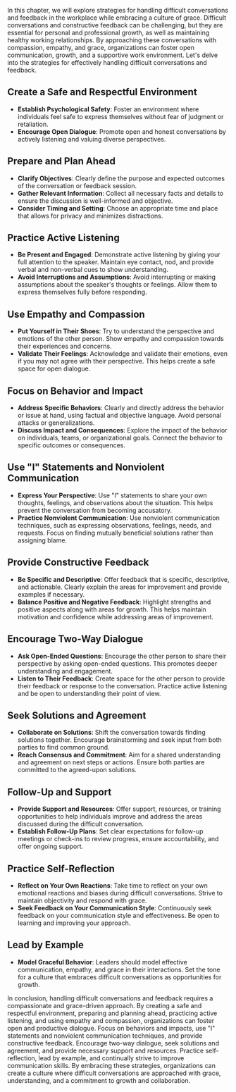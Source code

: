 
In this chapter, we will explore strategies for handling difficult conversations and feedback in the workplace while embracing a culture of grace. Difficult conversations and constructive feedback can be challenging, but they are essential for personal and professional growth, as well as maintaining healthy working relationships. By approaching these conversations with compassion, empathy, and grace, organizations can foster open communication, growth, and a supportive work environment. Let's delve into the strategies for effectively handling difficult conversations and feedback.

Create a Safe and Respectful Environment
----------------------------------------

* **Establish Psychological Safety**: Foster an environment where individuals feel safe to express themselves without fear of judgment or retaliation.
* **Encourage Open Dialogue**: Promote open and honest conversations by actively listening and valuing diverse perspectives.

Prepare and Plan Ahead
----------------------

* **Clarify Objectives**: Clearly define the purpose and expected outcomes of the conversation or feedback session.
* **Gather Relevant Information**: Collect all necessary facts and details to ensure the discussion is well-informed and objective.
* **Consider Timing and Setting**: Choose an appropriate time and place that allows for privacy and minimizes distractions.

Practice Active Listening
-------------------------

* **Be Present and Engaged**: Demonstrate active listening by giving your full attention to the speaker. Maintain eye contact, nod, and provide verbal and non-verbal cues to show understanding.
* **Avoid Interruptions and Assumptions**: Avoid interrupting or making assumptions about the speaker's thoughts or feelings. Allow them to express themselves fully before responding.

Use Empathy and Compassion
--------------------------

* **Put Yourself in Their Shoes**: Try to understand the perspective and emotions of the other person. Show empathy and compassion towards their experiences and concerns.
* **Validate Their Feelings**: Acknowledge and validate their emotions, even if you may not agree with their perspective. This helps create a safe space for open dialogue.

Focus on Behavior and Impact
----------------------------

* **Address Specific Behaviors**: Clearly and directly address the behavior or issue at hand, using factual and objective language. Avoid personal attacks or generalizations.
* **Discuss Impact and Consequences**: Explore the impact of the behavior on individuals, teams, or organizational goals. Connect the behavior to specific outcomes or consequences.

Use "I" Statements and Nonviolent Communication
-----------------------------------------------

* **Express Your Perspective**: Use "I" statements to share your own thoughts, feelings, and observations about the situation. This helps prevent the conversation from becoming accusatory.
* **Practice Nonviolent Communication**: Use nonviolent communication techniques, such as expressing observations, feelings, needs, and requests. Focus on finding mutually beneficial solutions rather than assigning blame.

Provide Constructive Feedback
-----------------------------

* **Be Specific and Descriptive**: Offer feedback that is specific, descriptive, and actionable. Clearly explain the areas for improvement and provide examples if necessary.
* **Balance Positive and Negative Feedback**: Highlight strengths and positive aspects along with areas for growth. This helps maintain motivation and confidence while addressing areas of improvement.

Encourage Two-Way Dialogue
--------------------------

* **Ask Open-Ended Questions**: Encourage the other person to share their perspective by asking open-ended questions. This promotes deeper understanding and engagement.
* **Listen to Their Feedback**: Create space for the other person to provide their feedback or response to the conversation. Practice active listening and be open to understanding their point of view.

Seek Solutions and Agreement
----------------------------

* **Collaborate on Solutions**: Shift the conversation towards finding solutions together. Encourage brainstorming and seek input from both parties to find common ground.
* **Reach Consensus and Commitment**: Aim for a shared understanding and agreement on next steps or actions. Ensure both parties are committed to the agreed-upon solutions.

Follow-Up and Support
---------------------

* **Provide Support and Resources**: Offer support, resources, or training opportunities to help individuals improve and address the areas discussed during the difficult conversation.
* **Establish Follow-Up Plans**: Set clear expectations for follow-up meetings or check-ins to review progress, ensure accountability, and offer ongoing support.

Practice Self-Reflection
------------------------

* **Reflect on Your Own Reactions**: Take time to reflect on your own emotional reactions and biases during difficult conversations. Strive to maintain objectivity and respond with grace.
* **Seek Feedback on Your Communication Style**: Continuously seek feedback on your communication style and effectiveness. Be open to learning and improving your approach.

Lead by Example
---------------

* **Model Graceful Behavior**: Leaders should model effective communication, empathy, and grace in their interactions. Set the tone for a culture that embraces difficult conversations as opportunities for growth.

In conclusion, handling difficult conversations and feedback requires a compassionate and grace-driven approach. By creating a safe and respectful environment, preparing and planning ahead, practicing active listening, and using empathy and compassion, organizations can foster open and productive dialogue. Focus on behaviors and impacts, use "I" statements and nonviolent communication techniques, and provide constructive feedback. Encourage two-way dialogue, seek solutions and agreement, and provide necessary support and resources. Practice self-reflection, lead by example, and continually strive to improve communication skills. By embracing these strategies, organizations can create a culture where difficult conversations are approached with grace, understanding, and a commitment to growth and collaboration.
